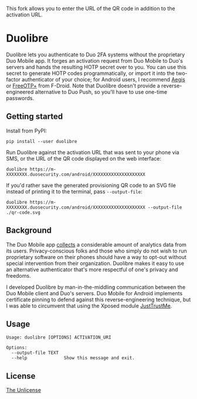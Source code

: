 This fork allows you to enter the URL of the QR code in addition to the activation URL.

# Duolibre

Duolibre lets you authenticate to Duo 2FA systems without the proprietary Duo Mobile app. It forges an activation request from Duo Mobile to Duo's servers and hands the resulting HOTP secret over to you. You can use this secret to generate HOTP codes programmatically, or import it into the two-factor authenticator of your choice; for Android users, I recommend [Aegis](https://f-droid.org/app/com.beemdevelopment.aegis) or [FreeOTP+](https://f-droid.org/app/org.liberty.android.freeotpplus) from F-Droid. Note that Duolibre doesn't provide a reverse-engineered alternative to Duo Push, so you'll have to use one-time passwords.

## Getting started

Install from PyPI:

```
pip install --user duolibre
```

Run Duolibre against the activation URL that was sent to your phone via SMS, or the URL of the QR code displayed on the web interface:

```
duolibre https://m-XXXXXXXX.duosecurity.com/android/XXXXXXXXXXXXXXXXXXXX
```

If you'd rather save the generated provisioning QR code to an SVG file instead of printing it to the terminal, pass `--output-file`:

```
duolibre https://m-XXXXXXXX.duosecurity.com/android/XXXXXXXXXXXXXXXXXXXX --output-file ./qr-code.svg
```

## Background

The Duo Mobile app [collects](https://help.duo.com/s/article/2939?language=en_US) a considerable amount of analytics data from its users. Privacy-conscious folks and those who simply do not wish to run proprietary software on their phones should have a way to opt-out without special intervention from their organization. Duolibre makes it easy to use an alternative authenticator that's more respectful of one's privacy and freedoms.

I developed Duolibre by man-in-the-middling communication between the Duo Mobile client and Duo's servers. Duo Mobile for Android implements certificate pinning to defend against this reverse-engineering technique, but I was able to circumvent that using the Xposed module [JustTrustMe](https://github.com/Fuzion24/JustTrustMe).

## Usage

```
Usage: duolibre [OPTIONS] ACTIVATION_URI

Options:
  --output-file TEXT
  --help              Show this message and exit.
```

## License

[The Unlicense](https://unlicense.org)
